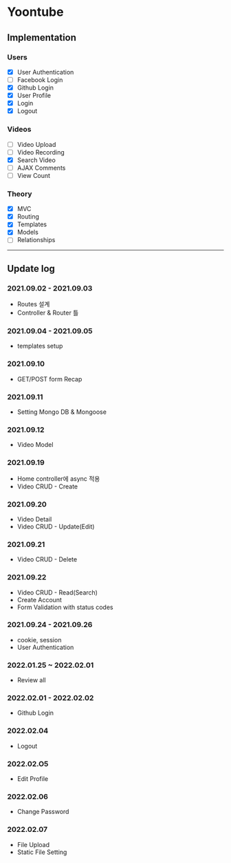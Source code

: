 # Yoontube

## Implementation

### Users

- [x] User Authentication
- [ ] Facebook Login
- [x] Github Login
- [x] User Profile
- [x] Login
- [x] Logout

### Videos

- [ ] Video Upload
- [ ] Video Recording
- [x] Search Video
- [ ] AJAX Comments
- [ ] View Count

### Theory

- [x] MVC
- [x] Routing
- [x] Templates
- [x] Models
- [ ] Relationships

---

## Update log

### 2021.09.02 - 2021.09.03

- Routes 설계
- Controller & Router 틀

### 2021.09.04 - 2021.09.05

- templates setup

### 2021.09.10

- GET/POST form Recap

### 2021.09.11

- Setting Mongo DB & Mongoose

### 2021.09.12

- Video Model

### 2021.09.19

- Home controller에 async 적용
- Video CRUD - Create

### 2021.09.20

- Video Detail
- Video CRUD - Update(Edit)

### 2021.09.21

- Video CRUD - Delete

### 2021.09.22

- Video CRUD - Read(Search)
- Create Account
- Form Validation with status codes

### 2021.09.24 - 2021.09.26

- cookie, session
- User Authentication

### 2022.01.25 ~ 2022.02.01

- Review all

### 2022.02.01 - 2022.02.02

- Github Login

### 2022.02.04

- Logout

### 2022.02.O5

- Edit Profile

### 2022.02.06

- Change Password

### 2022.02.07

- File Upload
- Static File Setting

